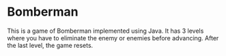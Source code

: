 # Bomberman

This is a game of Bomberman implemented using Java. It has 3 levels where you have to eliminate the enemy or enemies before advancing. After the last level, the game resets.

